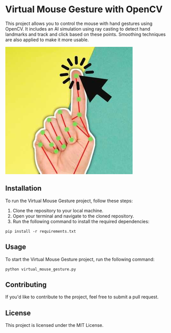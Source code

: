 <!DOCTYPE html>
<html>

<head>
  <meta charset="UTF-8">
  <title>Virtual Mouse Gesture with OpenCV</title>
</head>

<body>

  <h1>Virtual Mouse Gesture with OpenCV</h1>

  <p>This project allows you to control the mouse with hand gestures using OpenCV. It includes an AI simulation using ray casting to detect hand landmarks and track and click based on these points. Smoothing techniques are also applied to make it more usable.</p>

  <img src="virtual-mouse-gesture.png" alt="Virtual Mouse Gesture Screenshot">

  <h2>Installation</h2>

  <p>To run the Virtual Mouse Gesture project, follow these steps:</p>

  <ol>
    <li>Clone the repository to your local machine.</li>
    <li>Open your terminal and navigate to the cloned repository.</li>
    <li>Run the following command to install the required dependencies:</li>
  </ol>

  <pre><code>pip install -r requirements.txt</code></pre>

  <h2>Usage</h2>

  <p>To start the Virtual Mouse Gesture project, run the following command:</p>

  <pre><code>python virtual_mouse_gesture.py</code></pre>

  <h2>Contributing</h2>

  <p>If you'd like to contribute to the project, feel free to submit a pull request.</p>

  <h2>License</h2>

  <p>This project is licensed under the MIT License.</p>

</body>

</html>
